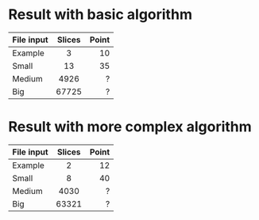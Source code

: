 
# Result with basic algorithm 


| File input    | Slices        | Point |
| ------------- |:-------------:| -----:|
| Example       | 3             |     10|
| Small         | 13            |     35|
| Medium        | 4926          |      ?|
| Big           | 67725         |      ?|



# Result with more complex algorithm

| File input    | Slices        | Point |
| ------------- |:-------------:| -----:|
| Example       | 2             |     12|
| Small         | 8             |     40|
| Medium        | 4030          |      ?|
| Big           | 63321         |      ?|

